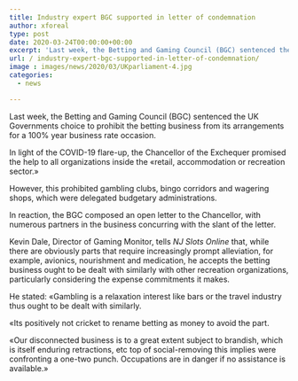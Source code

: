 ```yaml
---
title: Industry expert BGC supported in letter of condemnation
author: xforeal 
type: post
date: 2020-03-24T00:00:00+00:00
excerpt: 'Last week, the Betting and Gaming Council (BGC) sentenced the UK Governments choice to bar the betting business from its arrangements for a 100&amp;percnt; year business rate holiday '
url: / industry-expert-bgc-supported-in-letter-of-condemnation/
image : images/news/2020/03/UKparliament-4.jpg
categories:
  - news

---
```

Last week, the Betting and Gaming Council (BGC) sentenced the UK Governments choice to prohibit the betting business from its arrangements for a 100&percnt; year business rate occasion. 

In light of the COVID-19 flare-up, the Chancellor of the Exchequer promised the help to all organizations inside the &#171;retail, accommodation or recreation sector.&#187; 

However, this prohibited gambling clubs, bingo corridors and wagering shops, which were delegated budgetary administrations. 

In reaction, the BGC composed an open letter to the Chancellor, with numerous partners in the business concurring with the slant of the letter. 

Kevin Dale, Director of Gaming Monitor, tells _NJ Slots Online_ that, while there are obviously parts that require increasingly prompt alleviation, for example, avionics, nourishment and medication, he accepts the betting business ought to be dealt with similarly with other recreation organizations, particularly considering the expense commitments it makes. 

He stated: &#171;Gambling is a relaxation interest like bars or the travel industry thus ought to be dealt with similarly. 

&#171;Its positively not cricket to rename betting as money to avoid the part. 

&#171;Our disconnected business is to a great extent subject to brandish, which is itself enduring retractions, etc top of social-removing this implies were confronting a one-two punch. Occupations are in danger if no assistance is available.&#187;